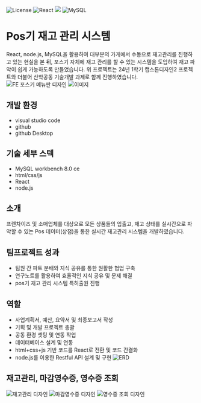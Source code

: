 ![License](https://img.shields.io/badge/license-MIT-blue.svg)
![React](https://img.shields.io/badge/React-20232A?style=for-the-badge&logo=react&logoColor=61DAFB)
<img src="https://img.shields.io/badge/node.js-339933?style=for-the-badge&logo=Node.js&logoColor=white">
![MySQL](https://img.shields.io/badge/MySQL-00000F?style=for-the-badge&logo=mysql&logoColor=white)

# Pos기 재고 관리 시스템 
React, node.js, MySQL을 활용하여 대부분의 가게에서 수동으로 재고관리를 진행하고 있는 현실을 본 뒤, 포스기 자체에 재고 관리를 할 수 있는 시스템을 도입하여 재고 파악이 쉽게 가능하도록 만들었습니다. 위 프로젝트는 24년 1학기 캡스톤디자인2 프로젝트와 더불어 산학공동 기술개발 과제로 함께 진행하였습니다. 
![FE 포스기 메뉴판 디자인 ](https://github.com/user-attachments/assets/18608328-b602-4271-9e98-2f59b5952ea7)
![이미지](https://github.com/user-attachments/assets/9f4684a4-20db-4ae7-9982-a17c742400d9)

## 개발 환경 
- visual studio code
- github
- github Desktop

## 기술 세부 스텍
- MySQL workbench 8.0 ce
- html/css/js
- React
- node.js

## 소개 
프랜차이즈 및 소매업체를 대상으로 모든 상품들의 입출고, 재고 상태를 실시간으로 파악할 수 있는 
Pos 데이터(상점)을 통한 실시간 재고관리 시스템을 개발하였습니다. 


## 팀프로젝트 성과
- 팀원 간 파트 분배와 지식 공유를 통한 원활한 협업 구축
- 연구노트를 활용하여 효율적인 지식 공유 및 문제 해결
- pos기 재고 관리 시스템 특허출원 진행



## 역할 
-  사업계획서, 예산, 요약서 및 최종보고서 작성
-  기획 및 개발 프로젝트 총괄
-  공동 환경 셋팅 및 연동 작업 
- 데이터베이스 설계 및 연동
- html+css+js 기반 코드를 React로 전환 및 코드 간결화
- node.js를 이용한 Restful API 설계 및 구현
![ERD](https://github.com/user-attachments/assets/bd4fbaae-b2d8-499c-bc63-60069418dd08)


## 재고관리, 마감영수증, 영수증 조회 
![재고관리 디자인](https://github.com/user-attachments/assets/e8b04699-3370-42ec-a4d5-c2d74aa4f243)
![마감영수증 디자인 ](https://github.com/user-attachments/assets/11326390-0cc1-42f6-a19c-2774bc8bdca8)
![영수증 조회 디자인](https://github.com/user-attachments/assets/1e690ce1-0b2e-427e-87da-3969a2713a06)


